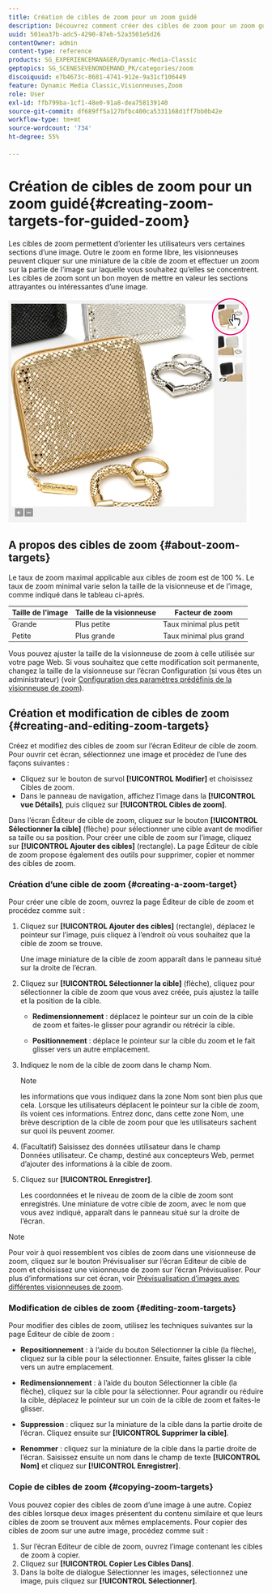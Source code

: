 ```yaml
---
title: Création de cibles de zoom pour un zoom guidé
description: Découvrez comment créer des cibles de zoom pour un zoom guidé.
uuid: 501ea37b-adc5-4290-87eb-52a3501e5d26
contentOwner: admin
content-type: reference
products: SG_EXPERIENCEMANAGER/Dynamic-Media-Classic
geptopics: SG_SCENESEVENONDEMAND_PK/categories/zoom
discoiquuid: e7b4673c-8681-4741-912e-9a31cf106449
feature: Dynamic Media Classic,Visionneuses,Zoom
role: User
exl-id: ffb799ba-1cf1-48e0-91a8-dea758139140
source-git-commit: df689ff5a127bfbc400ca5331168d1ff7bb0b42e
workflow-type: tm+mt
source-wordcount: '734'
ht-degree: 55%

---
```


# Création de cibles de zoom pour un zoom guidé{#creating-zoom-targets-for-guided-zoom}

Les cibles de zoom permettent d’orienter les utilisateurs vers certaines sections d’une image. Outre le zoom en forme libre, les visionneuses peuvent cliquer sur une miniature de la cible de zoom et effectuer un zoom sur la partie de l’image sur laquelle vous souhaitez qu’elles se concentrent. Les cibles de zoom sont un bon moyen de mettre en valeur les sections attrayantes ou intéressantes d’une image.

![Création de cibles de zoom pour un zoom guidé](/help/assets/zo_guided_zoom.png)

## A propos des cibles de zoom {#about-zoom-targets}

Le taux de zoom maximal applicable aux cibles de zoom est de 100 %. Le taux de zoom minimal varie selon la taille de la visionneuse et de l’image, comme indiqué dans le tableau ci-après.

| Taille de l’image | Taille de la visionneuse | Facteur de zoom |
|--- |--- |--- |
| Grande | Plus petite | Taux minimal plus petit |
| Petite | Plus grande | Taux minimal plus grand |

Vous pouvez ajuster la taille de la visionneuse de zoom à celle utilisée sur votre page Web. Si vous souhaitez que cette modification soit permanente, changez la taille de la visionneuse sur l’écran Configuration (si vous êtes un administrateur) (voir [Configuration des paramètres prédéfinis de la visionneuse de zoom](setting-zoom-viewer-presets.md#setting_up_zoom_viewer_presets)).

## Création et modification de cibles de zoom {#creating-and-editing-zoom-targets}

Créez et modifiez des cibles de zoom sur l’écran Editeur de cible de zoom. Pour ouvrir cet écran, sélectionnez une image et procédez de l’une des façons suivantes :

* Cliquez sur le bouton de survol **[!UICONTROL Modifier]** et choisissez Cibles de zoom.
* Dans le panneau de navigation, affichez l’image dans la **[!UICONTROL vue Détails]**, puis cliquez sur **[!UICONTROL Cibles de zoom]**.

Dans l’écran Éditeur de cible de zoom, cliquez sur le bouton **[!UICONTROL Sélectionner la cible]** (flèche) pour sélectionner une cible avant de modifier sa taille ou sa position. Pour créer une cible de zoom sur l’image, cliquez sur **[!UICONTROL Ajouter des cibles]** (rectangle). La page Éditeur de cible de zoom propose également des outils pour supprimer, copier et nommer des cibles de zoom.

### Création d’une cible de zoom {#creating-a-zoom-target}

Pour créer une cible de zoom, ouvrez la page Éditeur de cible de zoom et procédez comme suit :

1. Cliquez sur **[!UICONTROL Ajouter des cibles]** (rectangle), déplacez le pointeur sur l’image, puis cliquez à l’endroit où vous souhaitez que la cible de zoom se trouve.

   Une image miniature de la cible de zoom apparaît dans le panneau situé sur la droite de l’écran.

1. Cliquez sur **[!UICONTROL Sélectionner la cible]** (flèche), cliquez pour sélectionner la cible de zoom que vous avez créée, puis ajustez la taille et la position de la cible.

   * **Redimensionnement**  : déplacez le pointeur sur un coin de la cible de zoom et faites-le glisser pour agrandir ou rétrécir la cible.

   * **Positionnement**  : déplace le pointeur sur la cible du zoom et le fait glisser vers un autre emplacement.

1. Indiquez le nom de la cible de zoom dans le champ Nom. 

   >[!NOTE]
   >
   >les informations que vous indiquez dans la zone Nom sont bien plus que cela. Lorsque les utilisateurs déplacent le pointeur sur la cible de zoom, ils voient ces informations. Entrez donc, dans cette zone Nom, une brève description de la cible de zoom pour que les utilisateurs sachent sur quoi ils peuvent zoomer.

1. (Facultatif) Saisissez des données utilisateur dans le champ Données utilisateur. Ce champ, destiné aux concepteurs Web, permet d’ajouter des informations à la cible de zoom.
1. Cliquez sur **[!UICONTROL Enregistrer]**.

   Les coordonnées et le niveau de zoom de la cible de zoom sont enregistrés. Une miniature de votre cible de zoom, avec le nom que vous avez indiqué, apparaît dans le panneau situé sur la droite de l’écran.

>[!NOTE]
>
>Pour voir à quoi ressemblent vos cibles de zoom dans une visionneuse de zoom, cliquez sur le bouton Prévisualiser sur l’écran Editeur de cible de zoom et choisissez une visionneuse de zoom sur l’écran Prévisualiser. Pour plus d’informations sur cet écran, voir [Prévisualisation d’images avec différentes visionneuses de zoom](previewing-image-assets-different-zoom.md#previewing_image_assets_with_different_zoom_viewers).

### Modification de cibles de zoom {#editing-zoom-targets}

Pour modifier des cibles de zoom, utilisez les techniques suivantes sur la page Éditeur de cible de zoom :

* **Repositionnement**  : à l’aide du bouton Sélectionner la cible (la flèche), cliquez sur la cible pour la sélectionner. Ensuite, faites glisser la cible vers un autre emplacement.

* **Redimensionnement**  : à l’aide du bouton Sélectionner la cible (la flèche), cliquez sur la cible pour la sélectionner. Pour agrandir ou réduire la cible, déplacez le pointeur sur un coin de la cible de zoom et faites-le glisser.

* **Suppression**  : cliquez sur la miniature de la cible dans la partie droite de l’écran. Cliquez ensuite sur **[!UICONTROL Supprimer la cible]**.

* **Renommer**  : cliquez sur la miniature de la cible dans la partie droite de l’écran. Saisissez ensuite un nom dans le champ de texte **[!UICONTROL Nom]** et cliquez sur **[!UICONTROL Enregistrer]**.

### Copie de cibles de zoom {#copying-zoom-targets}

Vous pouvez copier des cibles de zoom d’une image à une autre. Copiez des cibles lorsque deux images présentent du contenu similaire et que leurs cibles de zoom se trouvent aux mêmes emplacements. Pour copier des cibles de zoom sur une autre image, procédez comme suit :

1. Sur l’écran Editeur de cible de zoom, ouvrez l’image contenant les cibles de zoom à copier.
1. Cliquez sur **[!UICONTROL Copier Les Cibles Dans]**.
1. Dans la boîte de dialogue Sélectionner les images, sélectionnez une image, puis cliquez sur **[!UICONTROL Sélectionner]**.
